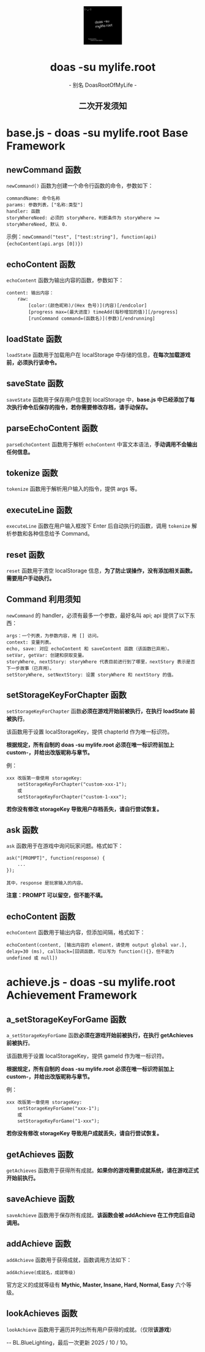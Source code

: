 <div align="center">
  <img src="./README.logo.png" style="width: 100px; height: 100px;">
  <h1>doas -su mylife.root</h1>
  <p>- 别名 DoasRootOfMyLife -</p>
  <h2>二次开发须知</h2>
</div>

# base.js - doas -su mylife.root Base Framework

## newCommand 函数
`newCommand()` 函数为创建一个命令行函数的命令，参数如下：

    commandName: 命令名称
    params: 参数列表，["名称:类型"]
    handler: 函数
    storyWhereNeed: 必须的 storyWhere，判断条件为 storyWhere >= storyWhereNeed, 默认 0.

示例：`newCommand("test", ["test:string"], function(api) {echoContent(api.args [0])})`

## echoContent 函数
`echoContent` 函数为输出内容的函数，参数如下：

    content: 输出内容：
        raw:
            [color:(颜色昵称)/(Hex 色号)](内容)[/endcolor]
            [progress max=(最大进度) timeAdd(每秒增加的值)][/progress]
            [runCommand command=(函数名)](参数)[/endrunning]

## loadState 函数
`loadState` 函数用于加载用户在 localStorage 中存储的信息，**在每次加载游戏前，必须执行该命令。**

## saveState 函数
`saveState` 函数用于保存用户信息到 localStorage 中，**base.js 中已经添加了每次执行命令后保存的指令，若你需要修改存档，请手动保存。**

## parseEchoContent 函数
`parseEchoContent` 函数用于解析 `echoContent` 中富文本语法，**手动调用不会输出任何信息。**

## tokenize 函数
`tokenize` 函数用于解析用户输入的指令，提供 args 等。

## executeLine 函数
`executeLine` 函数在用户输入框按下 Enter 后自动执行的函数，调用 `tokenize` 解析参数和各种信息给予 Command。

## reset 函数
`reset` 函数用于清空 localStorage 信息，**为了防止误操作，没有添加相关函数。需要用户手动执行。**

## Command 利用须知
`newCommand` 的 handler，必须有最多一个参数，最好名叫 api;
api 提供了以下东西：

    args：一个列表，为参数内容，用 [] 访问。
    context: 变量列表。
    echo, save: 对应 echoContent 和 saveContent 函数（该函数已弃用）。
    setVar, getVar: 创建和获取变量。
    storyWhere, nextStory: storyWhere 代表目前进行到了哪里，nextStory 表示是否下一步故事（已弃用）。
    setStoryWhere, setNextStory: 设置 storyWhere 和 nextStory 的值。

## setStorageKeyForChapter 函数
`setStorageKeyForChapter` 函数**必须在游戏开始前被执行，在执行 loadState 前被执行**。

该函数用于设置 localStorageKey，提供 chapterId 作为唯一标识符。

**根据规定，所有自制的 doas -su mylife.root 必须在唯一标识符前加上 custom-，并给出改版昵称与章节。**

例：

    xxx 改版第一章使用 storageKey:
        setStorageKeyForChapter("custom-xxx-1");
        或
        setStorageKeyForChapter("custom-1-xxx");

**若你没有修改 storageKey 导致用户存档丢失，请自行尝试恢复。**

## ask 函数
`ask` 函数用于在游戏中询问玩家问题。格式如下：

    ask("[PROMPT]", function(response) {
        ...
    });

    其中，response 是玩家输入的内容。

**注意：PROMPT 可以留空，但不能不填。**

## echoContent 函数
`echoContent` 函数用于输出内容，但添加间隔，格式如下：

    echoContent(content, [输出内容的 element，请使用 output global var.], delay=30 (ms), callback=[回调函数，可以写为 function(){}，但不能为 undefined 或 null])
 
# achieve.js - doas -su mylife.root Achievement Framework

## a_setStorageKeyForGame 函数
`a_setStorageKeyForGame` 函数**必须在游戏开始前被执行，在执行 getAchieves 前被执行**。

该函数用于设置 localStorageKey，提供 gameId 作为唯一标识符。

**根据规定，所有自制的 doas -su mylife.root 必须在唯一标识符前加上 custom-，并给出改版昵称与章节。**

例：

    xxx 改版第一章使用 storageKey:
        setStorageKeyForGame("xxx-1");
        或
        setStorageKeyForGame("1-xxx");

**若你没有修改 storageKey 导致用户成就丢失，请自行尝试恢复。**

## getAchieves 函数
`getAchieves` 函数用于获得所有成就。**如果你的游戏需要成就系统，请在游戏正式开始前执行。**

## saveAchieve 函数
`saveAchieve` 函数用于保存所有成就。**该函数会被 addAchieve 在工作完后自动调用。**

## addAchieve 函数
`addAchieve` 函数用于获得成就，函数调用方法如下：

    addAchieve(成就名，成就等级)

官方定义的成就等级有 **Mythic, Master, Insane, Hard, Normal, Easy** 六个等级。

## lookAchieves 函数
`lookAchieve` 函数用于遍历并列出所有用户获得的成就。（仅限**该游戏**）

-- BL.BlueLighting，最后一次更新 2025 / 10 / 10。